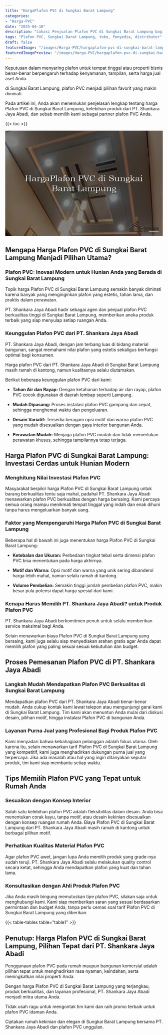 ```yaml
---
title: "HargaPlafon PVC di Sungkai Barat Lampung"
categories:
- "Harga-PVC"
date: "2025-04-10"
description: "Lokasi Penjualan Plafon PVC di Sungkai Barat Lampung bagi tempat tinggal, office, serta toko. Produk unggulan, variasi motif, pilihan warna elegan, dengan servis instalasi oleh tim profesional serta kepastian resmi!|Layanan penyediaan Plafon PVC di Sungkai Barat Lampung bagi keperluan rumah, office, maupun toko, beserta panel terbaik dan pemasangan oleh tenaga ahli berpengalaman dan kepastian resmi.|Alternatif Plafon PVC di Sungkai Barat Lampung yang andal untuk tempat tinggal, office, dan ritel, dengan material terbaik dan penempatan ditangani oleh tim berpengalaman serta garansi resmi.|Distribusi Plafon PVC di Sungkai Barat Lampung untuk hunian, office, dan gerai, beserta produk berkualitas dan pemasangan oleh tim ahli, disertai dengan jaminan resmi.}"
tags: "Plafon PVC, Sungkai Barat Lampung, toko, Penyedia, distributor"
draft: false
featuredImage: "/images/Harga-PVC/hargaplafon-pvc-di-sungkai-barat-lampung.png"
featuredImagePreview: "/images/Harga-PVC/hargaplafon-pvc-di-sungkai-barat-lampung.png"
---
```


Keputusan dalam menyaring plafon untuk tempat tinggal atau properti bisnis benar-benar berpengaruh terhadap kenyamanan, tampilan, serta harga jual aset Anda.

di Sungkai Barat Lampung, plafon PVC menjadi pilihan favorit yang makin diminati.

Pada artikel ini, Anda akan menemukan penjelasan lengkap tentang harga Plafon PVC di Sungkai Barat Lampung, kelebihan produk dari PT. Shankara Jaya Abadi, dan sebab memilih kami sebagai partner plafon PVC Anda.

{{< toc >}}

![HargaPlafon PVC di Sungkai Barat Lampung](/images/Harga-PVC/HargaPlafon-PVC-di-Sungkai-Barat-Lampung.png)

## Mengapa Harga Plafon PVC di Sungkai Barat Lampung Menjadi Pilihan Utama?

### Plafon PVC: Inovasi Modern untuk Hunian Anda yang Berada di Sungkai Barat Lampung

Topik harga Plafon PVC di Sungkai Barat Lampung semakin banyak diminati karena banyak yang menginginkan plafon yang estetis, tahan lama, dan praktis dalam perawatan.

PT. Shankara Jaya Abadi hadir sebagai agen dan penjual plafon PVC berkualitas tinggi di Sungkai Barat Lampung, memberikan aneka produk terbaik yang siap menyulap setiap ruangan Anda.

### Keunggulan Plafon PVC dari PT. Shankara Jaya Abadi

PT. Shankara Jaya Abadi, dengan jam terbang luas di bidang material bangunan, sangat memahami nilai plafon yang estetis sekaligus berfungsi optimal bagi konsumen.

Harga plafon PVC dari PT. Shankara Jaya Abadi di Sungkai Barat Lampung masih ramah di kantong, namun kualitasnya selalu diutamakan.

Berikut beberapa keunggulan plafon PVC dari kami:

- **Tahan Air dan Rayap:** Dengan ketahanan terhadap air dan rayap, plafon PVC cocok digunakan di daerah lembap seperti Lampung.

- **Mudah Dipasang:** Proses instalasi plafon PVC gampang dan cepat, sehingga menghemat waktu dan pengeluaran.

- **Desain Variatif:** Tersedia beragam opsi motif dan warna plafon PVC yang mudah disesuaikan dengan gaya interior bangunan Anda.

- **Perawatan Mudah:** Menjaga plafon PVC mudah dan tidak memerlukan perawatan khusus, sehingga tampilannya tetap terjaga.

## Harga Plafon PVC di Sungkai Barat Lampung: Investasi Cerdas untuk Hunian Modern

### Menghitung Nilai Investasi Plafon PVC

Masyarakat berpikir harga Plafon PVC di Sungkai Barat Lampung untuk barang berkualitas tentu saja mahal, padahal PT. Shankara Jaya Abadi menawarkan plafon PVC berkualitas dengan harga bersaing. Kami percaya semua orang mampu menikmati tempat tinggal yang indah dan enak dihuni tanpa harus mengeluarkan banyak uang.

### Faktor yang Mempengaruhi Harga Plafon PVC di Sungkai Barat Lampung

Beberapa hal di bawah ini juga menentukan harga Plafon PVC di Sungkai Barat Lampung:

- **Ketebalan dan Ukuran:** Perbedaan tingkat tebal serta dimensi plafon PVC bisa menentukan pada harga akhirnya.

- **Motif dan Warna:** Opsi motif dan warna yang unik sering dibanderol harga lebih mahal, namun selalu ramah di kantong.

- **Volume Pembelian:** Semakin tinggi jumlah pembelian plafon PVC, makin besar pula potensi dapat harga spesial dari kami.

### Kenapa Harus Memilih PT. Shankara Jaya Abadi? untuk Produk Plafon PVC

PT. Shankara Jaya Abadi berkomitmen penuh untuk selalu memberikan service maksimal bagi Anda.

Selain menawarkan biaya Plafon PVC di Sungkai Barat Lampung yang bersaing, kami juga selalu siap menyediakan arahan gratis agar Anda dapat memilih plafon yang paling sesuai sesuai kebutuhan dan budget.

## Proses Pemesanan Plafon PVC di PT. Shankara Jaya Abadi

### Langkah Mudah Mendapatkan Plafon PVC Berkualitas di Sungkai Barat Lampung

Mendapatkan plafon PVC dari PT. Shankara Jaya Abadi benar-benar mudah. Anda cukup kontak kami lewat telepon atau mengunjungi gerai kami di Sungkai Barat Lampung. Tim kami akan menuntun Anda mulai dari diskusi desain, pilihan motif, hingga instalasi Plafon PVC di bangunan Anda.

### Layanan Purna Jual yang Profesional Bagi Produk Plafon PVC

Kami menyadari bahwa kebahagiaan pelanggan adalah fokus utama. Oleh karena itu, selain menawarkan tarif Plafon PVC di Sungkai Barat Lampung yang kompetitif, kami juga menghadirkan dukungan purna jual yang terpercaya. Jika ada masalah atau hal yang ingin ditanyakan seputar produk, tim kami siap membantu setiap waktu.

## Tips Memilih Plafon PVC yang Tepat untuk Rumah Anda

### Sesuaikan dengan Konsep Interior

Salah satu kelebihan plafon PVC adalah fleksibilitas dalam desain. Anda bisa menentukan corak kayu, tanpa motif, atau desain kekinian disesuaikan dengan konsep ruangan rumah Anda. Biaya Plafon PVC di Sungkai Barat Lampung dari PT. Shankara Jaya Abadi masih ramah di kantong untuk berbagai pilihan motif.

### Perhatikan Kualitas Material Plafon PVC

Agar plafon PVC awet, jangan lupa Anda memilih produk yang grade-nya sudah teruji. PT. Shankara Jaya Abadi selalu melakukan quality control secara ketat, sehingga Anda mendapatkan plafon yang kuat dan tahan lama.

### Konsultasikan dengan Ahli Produk Plafon PVC

Jika Anda masih bingung memutuskan tipe plafon PVC, silakan saja untuk menghubungi kami. Kami siap memberikan saran yang sesuai berdasarkan permintaan dan budget Anda, tanpa perlu cemas soal tarif Plafon PVC di Sungkai Barat Lampung yang diberikan.

{{< table-tables table="table1" >}}

## Penutup: Harga Plafon PVC di Sungkai Barat Lampung, Pilihan Tepat dari PT. Shankara Jaya Abadi

Penggunaan plafon PVC pada rumah maupun bangunan komersial adalah pilihan tepat untuk menghadirkan rasa nyaman, keindahan, serta meningkatkan nilai properti Anda.

Dengan harga Plafon PVC di Sungkai Barat Lampung yang terjangkau, produk berkualitas, dan layanan profesional, PT. Shankara Jaya Abadi menjadi mitra utama Anda.

Tidak usah ragu untuk mengontak tim kami dan raih promo terbaik untuk plafon PVC idaman Anda.

Ciptakan rumah kekinian dan elegan di Sungkai Barat Lampung bersama PT. Shankara Jaya Abadi dan plafon PVC unggulan.
